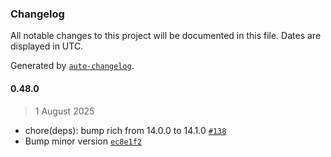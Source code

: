 ### Changelog

All notable changes to this project will be documented in this file. Dates are displayed in UTC.

Generated by [`auto-changelog`](https://github.com/CookPete/auto-changelog).

#### 0.48.0

> 1 August 2025

- chore(deps): bump rich from 14.0.0 to 14.1.0 [`#138`](https://github.com/cristian-rincon/pymetasnap/pull/138)
- Bump minor version [`ec8e1f2`](https://github.com/cristian-rincon/pymetasnap/commit/ec8e1f2817000838132c652d45784e3db299f5c7)
